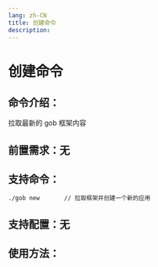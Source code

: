 ```yaml
---
lang: zh-CN
title: 创建命令
description:
---
```

# 创建命令

## 命令介绍：
拉取最新的 gob 框架内容
## 前置需求：无
## 支持命令：
```sh
./gob new		// 拉取框架并创建一个新的应用
```
## 支持配置：无

## 使用方法：

